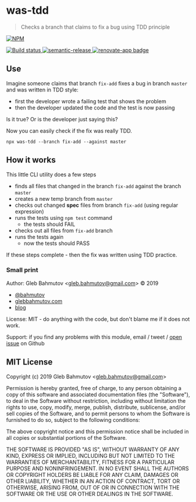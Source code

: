 # was-tdd
> Checks a branch that claims to fix a bug using TDD principle

[![NPM][npm-icon] ][npm-url]

[![Build status][ci-image] ][ci-url]
[![semantic-release][semantic-image] ][semantic-url]
[![renovate-app badge][renovate-badge]][renovate-app]

## Use

Imagine someone claims that branch `fix-add` fixes a bug in branch `master` and was written in TDD style:

- first the developer wrote a failing test that shows the problem
- then the developer updated the code and the test is now passing

Is it true? Or is the developer just saying this?

Now you can easily check if the fix was really TDD.

```
npx was-tdd --branch fix-add --against master
```

## How it works

This little CLI utility does a few steps

- finds all files that changed in the branch `fix-add` against the branch `master`
- creates a new temp branch from `master`
- checks out changed **spec** files from branch `fix-add` (using regular expression)
- runs the tests using `npm test` command
  * the tests should FAIL
- checks out all files from `fix-add` branch
- runs the tests again
  * now the tests should PASS

If these steps complete - then the fix was written using TDD practice.

### Small print

Author: Gleb Bahmutov &lt;gleb.bahmutov@gmail.com&gt; &copy; 2019

* [@bahmutov](https://twitter.com/bahmutov)
* [glebbahmutov.com](https://glebbahmutov.com)
* [blog](https://glebbahmutov.com/blog)

License: MIT - do anything with the code, but don't blame me if it does not work.

Support: if you find any problems with this module, email / tweet /
[open issue](https://github.com/bahmutov/was-tdd/issues) on Github

## MIT License

Copyright (c) 2019 Gleb Bahmutov &lt;gleb.bahmutov@gmail.com&gt;

Permission is hereby granted, free of charge, to any person
obtaining a copy of this software and associated documentation
files (the "Software"), to deal in the Software without
restriction, including without limitation the rights to use,
copy, modify, merge, publish, distribute, sublicense, and/or sell
copies of the Software, and to permit persons to whom the
Software is furnished to do so, subject to the following
conditions:

The above copyright notice and this permission notice shall be
included in all copies or substantial portions of the Software.

THE SOFTWARE IS PROVIDED "AS IS", WITHOUT WARRANTY OF ANY KIND,
EXPRESS OR IMPLIED, INCLUDING BUT NOT LIMITED TO THE WARRANTIES
OF MERCHANTABILITY, FITNESS FOR A PARTICULAR PURPOSE AND
NONINFRINGEMENT. IN NO EVENT SHALL THE AUTHORS OR COPYRIGHT
HOLDERS BE LIABLE FOR ANY CLAIM, DAMAGES OR OTHER LIABILITY,
WHETHER IN AN ACTION OF CONTRACT, TORT OR OTHERWISE, ARISING
FROM, OUT OF OR IN CONNECTION WITH THE SOFTWARE OR THE USE OR
OTHER DEALINGS IN THE SOFTWARE.

[npm-icon]: https://nodei.co/npm/was-only.svg?downloads=true
[npm-url]: https://npmjs.org/package/was-only
[ci-image]: https://travis-ci.org/bahmutov/was-only.svg?branch=master
[ci-url]: https://travis-ci.org/bahmutov/was-only
[semantic-image]: https://img.shields.io/badge/%20%20%F0%9F%93%A6%F0%9F%9A%80-semantic--release-e10079.svg
[semantic-url]: https://github.com/semantic-release/semantic-release
[renovate-badge]: https://img.shields.io/badge/renovate-app-blue.svg
[renovate-app]: https://renovateapp.com/

